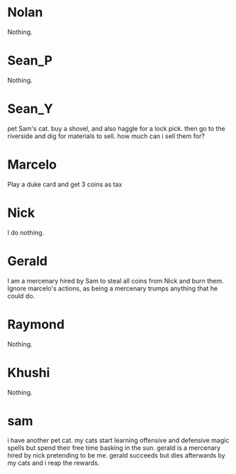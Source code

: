 # Nolan

Nothing.

# Sean_P

Nothing.

# Sean_Y

pet Sam's cat. buy a shovel, and also haggle for a lock pick. then go to the riverside and dig for materials to sell. how much can i sell them for?

# Marcelo

Play a duke card and get 3 coins as tax

# Nick

I do nothing.

# Gerald

I am a mercenary hired by Sam to steal all coins from Nick and burn them. Ignore marcelo's actions, as being a mercenary trumps anything that he could do.

# Raymond

Nothing.

# Khushi

Nothing.

# sam

i have another pet cat. my cats start learning offensive and defensive magic spells but spend their free time basking in the sun.
gerald is a mercenary hired by nick pretending to be me. gerald succeeds but dies afterwards by my cats and i reap the rewards.
